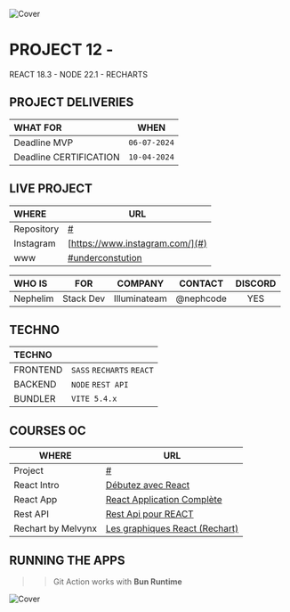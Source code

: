 ![Cover](https://kpkfzczpavanzocxzyta.supabase.co/storage/v1/object/public/oc-react/readme-header-oc-react-12.png)

<!-- ∵ ƸӜƷ ∴∵ ƸӜƷ ∴∵ ƸӜƷ ∴∵ ƸӜƷ ∴∵ ƸӜƷ ∴∵ ƸӜƷ ∴∵ ƸӜƷ ∴∵ ƸӜƷ ∴∵ ƸӜƷ ∴∵ ƸӜƷ ∴∵ ƸӜƷ ∴∵ ƸӜƷ ∴ -->

# PROJECT 12 -

REACT 18.3 - NODE 22.1 - RECHARTS

## PROJECT DELIVERIES

| WHAT FOR               | WHEN         |
| :--------------------- | ------------ |
| Deadline MVP           | `06-07-2024` |
| Deadline CERTIFICATION | `10-04-2024` |

## LIVE PROJECT

| WHERE      | URL                                    |
| :--------- | -------------------------------------- |
| Repository | [#](#)                                 |
| Instagram  | [https://www.instagram.com/](#)        |
| www        | [#underconstution](#underconstruction) |

| WHO IS   | FOR       |   COMPANY    | CONTACT   | DISCORD |
| :------- | --------- | :----------: | --------- | :-----: |
| Nephelim | Stack Dev | Illuminateam | @nephcode |   YES   |

## TECHNO

| TECHNO   |                           |
| :------- | ------------------------- |
| FRONTEND | `SASS` `RECHARTS` `REACT` |
| BACKEND  | `NODE` `REST API`         |
| BUNDLER  | `VITE 5.4.x`              |

## COURSES OC

| WHERE              | URL                                                                                                              |
| ------------------ | ---------------------------------------------------------------------------------------------------------------- |
| Project            | [#](#)                                                                                                           |
| React Intro        | [Débutez avec React](https://openclassrooms.com/fr/courses/7008001-debutez-avec-react)                           |
| React App          | [React Application Complète](https://openclassrooms.com/fr/courses/7150606-creez-une-application-react-complete) |
| Rest API           | [Rest Api pour REACT](https://openclassrooms.com/fr/courses/6573181-adoptez-les-api-rest-pour-vos-projets-web)   |
| Rechart by Melvynx | [Les graphiques React (Rechart)](https://www.youtube.com/watch?v=t13UpKHZ1TU)                                    |

## RUNNING THE APPS

> > Git Action works with **Bun Runtime**

![Cover](https://kpkfzczpavanzocxzyta.supabase.co/storage/v1/object/public/oc-react/readme-footer-oc-react-12.png)
